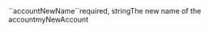 <tr><td>``accountNewName``</td><td>required, string</td><td>The new name of the account</td><td>myNewAccount</td><td></td></tr>
